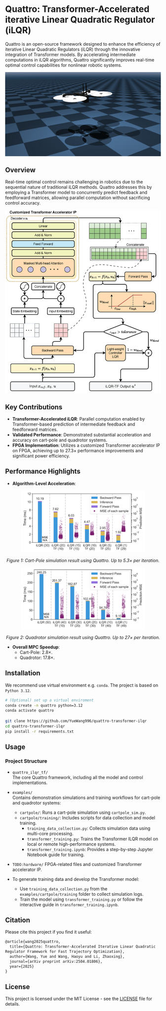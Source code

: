 # Quattro: Transformer-Accelerated iterative Linear Quadratic Regulator (iLQR)

Quattro is an open-source framework designed to enhance the efficiency of iterative Linear Quadratic Regulators (iLQR) through the innovative integration of Transformer models. By accelerating intermediate computations in iLQR algorithms, Quattro significantly improves real-time optimal control capabilities for nonlinear robotic systems.

<div align="center">
  <img src="figures/mujoco_quadrotor.png" alt="Cart-pole and Quadrotor Visualization" style="max-width:100%; height:auto;">
</div>

## Overview

Real-time optimal control remains challenging in robotics due to the sequential nature of traditional iLQR methods. Quattro addresses this by employing a Transformer model to concurrently predict feedback and feedforward matrices, allowing parallel computation without sacrificing control accuracy.

<div align="center">
  <img src="figures/arch-ilqr-tf.png" alt="Architecture Overview" style="max-width:100%; height:auto;">
</div>


## Key Contributions
- **Transformer-Accelerated iLQR**: Parallel computation enabled by Transformer-based prediction of intermediate feedback and feedforward matrices.
- **Validated Performance**: Demonstrated substantial acceleration and accuracy on cart-pole and quadrotor systems.
- **FPGA Implementation**: Utilizes a customized Transformer accelerator IP on FPGA, achieving up to 27.3× performance improvements and significant power efficiency.

## Performance Highlights
- **Algorithm-Level Acceleration**:
<div align="center"> <img src="figures/cartpole_result.png" alt="Cart-Pole Simulation Result" width="400"/> <p><em>Figure 1: Cart-Pole simulation result using Quattro. Up to 5.3× per iteration.</em></p> </div> <div align="center"> <img src="figures/quadrotor_result.png" alt="Quadrotor Simulation Result" width="400"/> <p><em>Figure 2: Quadrotor simulation result using Quattro. Up to 27× per iteration.</em></p> </div>

- **Overall MPC Speedup**:
  - Cart-Pole: 2.8×.
  - Quadrotor: 17.8×.

## Installation
We recommend use virtual environment e.g. `conda`. The project is based on `Python 3.12`.

```bash
# (Optional) set up a virtual enviroment 
conda create -n quattro python=3.12 
conda activate quattro

git clone https://github.com/YueWang996/quattro-transformer-ilqr
cd quattro-transformer-ilqr
pip install -r requirements.txt
```


## Usage

### Project Structure

- `quattro_ilqr_tf/`  
  The core Quattro framework, including all the model and control implementations.

- `examples/`  
  Contains demonstration simulations and training workflows for cart-pole and quadrotor systems:
  - `cartpole/`: Runs a cart-pole simulation using `cartpole_sim.py`.
  - `cartpole/training/`: Includes scripts for data collection and model training.
    - `training_data_collection.py`: Collects simulation data using multi-core processing.
    - `transformer_training.py`: Trains the Transformer ILQR model on local or remote high-performance systems.
    - `transformer_training.ipynb`: Provides a step-by-step Jupyter Notebook guide for training.
  
- `TODO:hardware/`
  FPGA-related files and customized Transformer accelerator IP.

- To generate training data and develop the Transformer model:
   - Use `training_data_collection.py` from the `examples/cartpole/training` folder to collect simulation logs.
   - Train the model using `transformer_training.py` or follow the interactive guide in `transformer_training.ipynb`.


## Citation
Please cite this project if you find it useful:
```
@article{wang2025quattro,
  title={Quattro: Transformer-Accelerated Iterative Linear Quadratic Regulator Framework for Fast Trajectory Optimization},
  author={Wang, Yue and Wang, Haoyu and Li, Zhaoxing},
  journal={arXiv preprint arXiv:2504.01806},
  year={2025}
}
```

## License
This project is licensed under the MIT License - see the [LICENSE](LICENSE) file for details.

